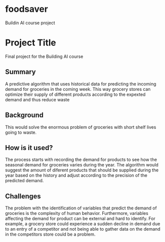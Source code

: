 # foodsaver
Buildin AI course project
<!-- This is the markdown template for the final project of the Building AI course, 
created by Reaktor Innovations and University of Helsinki. 
Copy the template, paste it to your GitHub README and edit! -->

# Project Title

Final project for the Building AI course

## Summary

A predictive algorithm that uses historical data for predicting the incoming demand for groceries in the coming week. This way grocery stores can optimize their supply of different products according to the expexted demand and thus reduce waste

## Background

This would solve the enormous problem of groceries with short shelf lives going to waste.

## How is it used?

The process starts with recording the demand for products to see how the seasonal demand for groceries varies during the year. The algorithm would suggest the amount of diferent products that should be supplied during the year based on the history and adjust according to the precision of the predicted demand.


## Challenges

The problem with the identification of variables that predict the demand of groceries is the complexity of human behavior. Furthermore, variables affecting the demand for product can be external and hard to identify. For example, a grocery store could experience a sudden decline in demand due to an entry of a competitor and not being able to gather data on the demand in the competitors store could be a problem. 
